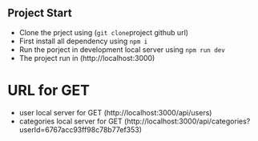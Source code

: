 ## Project Start
- Clone the prject using (`git clone`project github url)
- First install all dependency using `npm i`
- Run the porject in development local server using `npm run dev`
- The project run in (http://localhost:3000)

# URL for GET
- user local server for GET (http://localhost:3000/api/users)
- categories local server for GET (http://localhost:3000/api/categories?userId=6767acc93ff98c78b77ef353)


